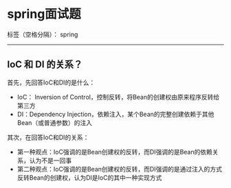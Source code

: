 # spring面试题

标签（空格分隔）： spring

---

## IoC 和 DI 的关系？
首先，先回答IoC和DI的是什么：
* IoC： Inversion of Control，控制反转，将Bean的创建权由原来程序反转给第三方
* DI：Dependency Injection，依赖注入，某个Bean的完整创建依赖于其他Bean（或普通参数）的注入

其次，在回答IoC和DI的关系：
* 第一种观点：IoC强调的是Bean创建权的反转，而DI强调的是Bean的依赖关系，认为不是一回事
* 第二种观点：IoC强调的是Bean创建权的反转，而DI强调的是通过注入的方式反转Bean的创建权，认为DI是IoC的其中一种实现方式


